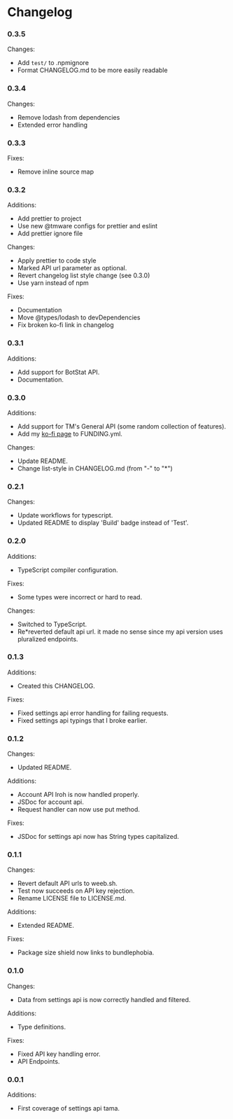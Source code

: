 # Changelog

### 0.3.5

Changes:

- Add `test/` to .npmignore
- Format CHANGELOG.md to be more easily readable

### 0.3.4

Changes:

- Remove lodash from dependencies
- Extended error handling

### 0.3.3

Fixes:

- Remove inline source map

### 0.3.2

Additions:

- Add prettier to project
- Use new @tmware configs for prettier and eslint
- Add prettier ignore file

Changes:

- Apply prettier to code style
- Marked API url parameter as optional.
- Revert changelog list style change (see 0.3.0)
- Use yarn instead of npm

Fixes:

- Documentation
- Move @types/lodash to devDependencies
- Fix broken ko-fi link in changelog

### 0.3.1

Additions:

- Add support for BotStat API.
- Documentation.

### 0.3.0

Additions:

- Add support for TM's General API (some random collection of features).
- Add my [ko-fi page](https://ko-fi.com/tmuniversal) to FUNDING.yml.

Changes:

- Update README.
- Change list-style in CHANGELOG.md (from "-" to "\*")

### 0.2.1

Changes:

- Update workflows for typescript.
- Updated README to display 'Build' badge instead of 'Test'.

### 0.2.0

Additions:

- TypeScript compiler configuration.

Fixes:

- Some types were incorrect or hard to read.

Changes:

- Switched to TypeScript.
- Re\*reverted default api url. it made no sense since my api version uses pluralized endpoints.

### 0.1.3

Additions:

- Created this CHANGELOG.

Fixes:

- Fixed settings api error handling for failing requests.
- Fixed settings api typings that I broke earlier.

### 0.1.2

Changes:

- Updated README.

Additions:

- Account API Iroh is now handled properly.
- JSDoc for account api.
- Request handler can now use put method.

Fixes:

- JSDoc for settings api now has String types capitalized.

### 0.1.1

Changes:

- Revert default API urls to weeb.sh.
- Test now succeeds on API key rejection.
- Rename LICENSE file to LICENSE.md.

Additions:

- Extended README.

Fixes:

- Package size shield now links to bundlephobia.

### 0.1.0

Changes:

- Data from settings api is now correctly handled and filtered.

Additions:

- Type definitions.

Fixes:

- Fixed API key handling error.
- API Endpoints.

### 0.0.1

Additions:

- First coverage of settings api tama.
